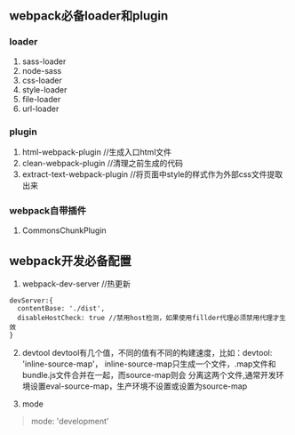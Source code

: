 ## webpack必备loader和plugin
### loader
1. sass-loader
2. node-sass
3. css-loader
4. style-loader
5. file-loader
6. url-loader
### plugin
1. html-webpack-plugin //生成入口html文件
2. clean-webpack-plugin //清理之前生成的代码
3. extract-text-webpack-plugin //将页面中style的样式作为外部css文件提取出来

### webpack自带插件
1. CommonsChunkPlugin

## webpack开发必备配置
1. webpack-dev-server //热更新

~~~
devServer:{
  contentBase: './dist',
  disableHostCheck: true //禁用host检测，如果使用fillder代理必须禁用代理才生效
}
~~~
2. devtool
devtool有几个值，不同的值有不同的构建速度，比如：devtool: 'inline-source-map'，
inline-source-map只生成一个文件，.map文件和bundle.js文件合并在一起，而source-map则会
分离这两个文件,通常开发环境设置eval-source-map，生产环境不设置或设置为source-map

3. mode
>mode: 'development'
